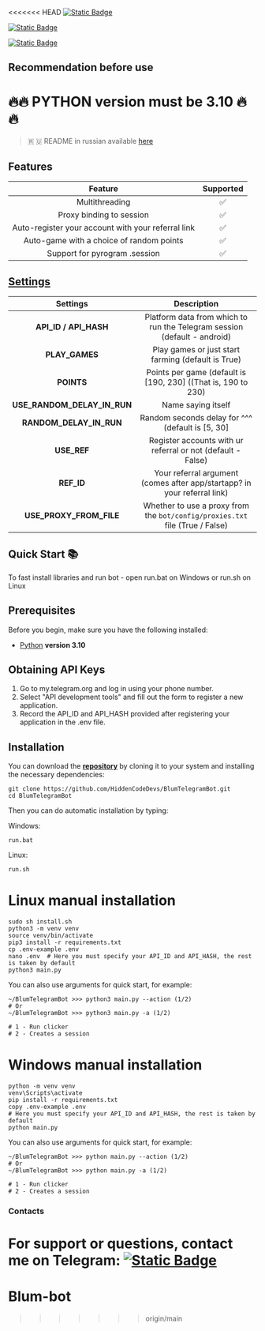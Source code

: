 <<<<<<< HEAD
[![Static Badge](https://img.shields.io/badge/Telegram-Channel-Link?style=for-the-badge&logo=Telegram&logoColor=white&logoSize=auto&color=blue)](https://t.me/hidden_coding)

[![Static Badge](https://img.shields.io/badge/Telegram-Chat-yes?style=for-the-badge&logo=Telegram&logoColor=white&logoSize=auto&color=blue)](https://t.me/hidden_codding_chat)

[![Static Badge](https://img.shields.io/badge/Telegram-Bot%20Link-Link?style=for-the-badge&logo=Telegram&logoColor=white&logoSize=auto&color=blue)](https://t.me/BlumCryptoBot/app?startapp=ref_QwD3tLsY8f)

## Recommendation before use

# 🔥🔥 PYTHON version must be 3.10 🔥🔥

> 🇷 🇺 README in russian available [here](README-RU.md)

## Features  
|                      Feature                       | Supported |
|:--------------------------------------------------:|:---------:|
|                   Multithreading                   |     ✅     |
|              Proxy binding to session              |     ✅     |
| Auto-register your account with your referral link |     ✅     |
|      Auto-game with a choice of random points      |     ✅     |
|           Support for pyrogram .session            |     ✅     |


## [Settings](https://github.com/HiddenCodeDevs/BlumTelegramBot/blob/main/.env-example/)
|          Settings           |                                 Description                                  |
|:---------------------------:|:----------------------------------------------------------------------------:|
|    **API_ID / API_HASH**    |   Platform data from which to run the Telegram session (default - android)   |
|       **PLAY_GAMES**        |              Play games or just start farming (default is True)              |
|         **POINTS**          |        Points per game (default is [190, 230] ((That is, 190 to 230)         |
| **USE_RANDOM_DELAY_IN_RUN** |                              Name saying itself                              |
|   **RANDOM_DELAY_IN_RUN**   |               Random seconds delay for ^^^ (default is [5, 30]               |
|         **USE_REF**         |         Register accounts with ur referral or not (default - False)          |
|         **REF_ID**          |   Your referral argument (comes after app/startapp? in your referral link)   |
|   **USE_PROXY_FROM_FILE**   | Whether to use a proxy from the `bot/config/proxies.txt` file (True / False) |

## Quick Start 📚

To fast install libraries and run bot - open run.bat on Windows or run.sh on Linux

## Prerequisites
Before you begin, make sure you have the following installed:
- [Python](https://www.python.org/downloads/) **version 3.10**

## Obtaining API Keys
1. Go to my.telegram.org and log in using your phone number.
2. Select "API development tools" and fill out the form to register a new application.
3. Record the API_ID and API_HASH provided after registering your application in the .env file.

## Installation
You can download the [**repository**](https://github.com/HiddenCodeDevs/BlumTelegramBot) by cloning it to your system and installing the necessary dependencies:
```shell
git clone https://github.com/HiddenCodeDevs/BlumTelegramBot.git
cd BlumTelegramBot
```

Then you can do automatic installation by typing:

Windows:
```shell
run.bat
```

Linux:
```shell
run.sh
```

# Linux manual installation
```shell
sudo sh install.sh
python3 -m venv venv
source venv/bin/activate
pip3 install -r requirements.txt
cp .env-example .env
nano .env  # Here you must specify your API_ID and API_HASH, the rest is taken by default
python3 main.py
```

You can also use arguments for quick start, for example:
```shell
~/BlumTelegramBot >>> python3 main.py --action (1/2)
# Or
~/BlumTelegramBot >>> python3 main.py -a (1/2)

# 1 - Run clicker
# 2 - Creates a session
```

# Windows manual installation
```shell
python -m venv venv
venv\Scripts\activate
pip install -r requirements.txt
copy .env-example .env
# Here you must specify your API_ID and API_HASH, the rest is taken by default
python main.py
```

You can also use arguments for quick start, for example:
```shell
~/BlumTelegramBot >>> python main.py --action (1/2)
# Or
~/BlumTelegramBot >>> python main.py -a (1/2)

# 1 - Run clicker
# 2 - Creates a session
```




### Contacts

For support or questions, contact me on Telegram: 
[![Static Badge](https://img.shields.io/badge/telegram-bot_author-link?style=for-the-badge&logo=telegram&logoColor=white&logoSize=auto&color=blue)](https://t.me/unknxwnplxya)
=======
# Blum-bot
>>>>>>> origin/main

